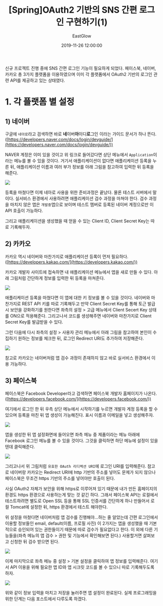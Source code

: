 ﻿---
layout: post
title:  "[Spring]OAuth2 기반의 SNS 간편 로그인 구현하기(1)"
date:   2019-11-26 12:00:00
author: EastGlow
categories: Back-end
---

신규 프로젝트 진행 중에 SNS 간편 로그인 기능이 필요하게 되었다. 페이스북, 네이버, 카카오 총 3가지 플랫폼을 이용하였으며 이미 각 플랫폼에서 OAuth2 기반의 로그인 관련 API를 제공하고 있는 상태였다.

# 1. 각 플랫폼 별 설정

## 1) 네이버

구글에 `네아로`라고 검색하면 바로 **네**이버**아**이디**로**그인 이라는 가이드 문서가 하나 뜬다. ([https://developers.naver.com/docs/login/devguide/](https://developers.naver.com/docs/login/devguide/))

NAVER 계정은 이미 있을 것이고 위 링크로 들어갔다면 상단 메뉴에서 `Application`이라는 메뉴를 볼 수 있을 것이다. 거기서 애플리케이션이 없다면 애플리케이션 등록을 누른 뒤, 애플리케이션 이름과 여러 부가 정보를 아래 그림을 참고하여 입력한 뒤 등록을 해준다.

![](/assets/post/20191126_1.png)

등록을 마쳤다면 이제 네아로 사용을 위한 준비과정은 끝났다. 물론 테스트 서버에서 말이다. 실서비스 환경에서 사용하려면 애플리케이션 검수 과정을 마쳐야 한다.  검수 과정을 마치지 않은 앱은 `개발중`앱으로 보이며 테스트 멤버로 등록된 네이버 계정으로만 이 API 호출이 가능하다.

그리고 애플리케이션을 생성했을 때 얻을 수 있는 Client ID, Client Secret Key는 따로 기록해두자.


## 2) 카카오

카카오 역시 네이버와 마찬가지로 애플리케이션 등록이 먼저 필요하다. ([https://developers.kakao.com/](https://developers.kakao.com/))

카카오 개발자 사이트에 접속하면 내 애플리케이션 메뉴에서 앱을 새로 만들 수 있다. 아래 그림처럼 간단하게 정보를 입력한 뒤 등록을 마쳐준다.

![](/assets/post/20191126_2.png)

애플리케이션 등록을 마쳤다면 이 앱에 대한 키 정보를 볼 수 있을 것이다. 네이버와 마찬가지로 REST API 키를 따로 기록해두고 만약 Client Secret Key를 통해 토근 발급 시 보안을 강화하기를 원한다면 좌측의 설정 > 고급 메뉴에서 Client Secert Key 상태를 ON으로 적용해준다. 그리고나서 코드를 생성해주면 네이버와 마찬가지로 Client Secret Key를 발급받을 수 있다.

그런 다음에 다시 좌측의 설정 > 사용자 관리 메뉴에서 아래 그림을 참고하여 본인이 수집하기 원하는 정보를 체크한 뒤, 로그인 Redirect URI도 추가하여 저장해준다.

![](/assets/post/20191126_3.png)

참고로 카카오는 네이버처럼 앱 검수 과정이 존재하지 않고 바로 실서비스 환경에서 이용 가능하다.


## 3) 페이스북

페이스북은 Facebook Developer라고 검색하면 페이스북 개발자 홈페이지가 나온다. ([https://developers.facebook.com/](https://developers.facebook.com/))

여기에서 로그인 한 뒤 우측 상단 메뉴에서 시작하기를 누르면 개발자 계정 등록을 할 수 있으며 등록을 마친 뒤 앱 생성이 가능해진다. 표시 이름과 이메일을 넣고 생성해주자.

![](/assets/post/20191126_4.png)

앱을 생성한 뒤 앱 설정화면에 들어오면 좌측 메뉴 중 제품이라는 메뉴 아래에 Facebook 로그인 메뉴를 볼 수 있을 것이다. 그것을 클릭하면 하단 메뉴에 설정이 있을텐데 클릭해준다.

![](/assets/post/20191126_5.png)

그리고나서 위 그림처럼 `유효한 OAuth 리디렉션 URI`에 로그인 URI를 입력해준다. 참고로 네이버랑 카카오는 Redirect URI에 http 기반의 주소를 넣어도 문제가 되지 않으나 페이스북은 무조건 https 기반의 주소를 넣어야만 호출이 된다.

사실 OAuth2 자체가 보안을 위해 https로 이루어져 있기 때문에 내가 만든 홈페이지의 환경도 https 환경으로 사용하는게 맞는 것 같긴 하다. 그래서 페이스북 API는 로컬에서 테스트하려면 별도로 Open SSL 등을 통해 SSL 인증서를 간단하게 하나 만들어서 로컬 Tomcat에 설정한 뒤, https 환경에서 테스트 해야한다.

위 설정을 마쳤다면 네이버처럼 앱 검수를 진행해야...하는 줄 알았는데 간편 로그인에서 이용할 정보들인 email, default(이름, 프로필 사진) 이 2가지는 앱을 생성했을 때 기본적으로 승인되어 있는 권한들이기 때문에 따로 검수가 필요없다고 한다. 이 외에 다른 기능들을(좌측 메뉴의 앱 검수 > 권한 및 기능에서 확인해보면 된다.) 사용할거면 살펴보고 신청한 뒤 검수 받으면 된다.

![](/assets/post/20191126_6.png)

이제 마지막으로 좌측 메뉴 중 설정 > 기본 설정을 클릭하여 앱 정보를 입력해준다. 여기서 API 이용을 위해 필요한 앱 ID와 앱 시크릿 코드를 볼 수 있으니 따로 기록해두도록 하자.

![](/assets/post/20191126_7.png)

위와 같이 정보 입력을 마치고 저장을 눌러주면 앱 설정이 완료된다. 실제 프로그래밍을 위한 단계는 다음 포스트에서 다루도록 하겠다.



